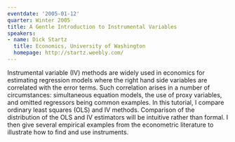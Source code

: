 ```yaml
---
eventdate: '2005-01-12'
quarter: Winter 2005
title: A Gentle Introduction to Instrumental Variables
speakers:
- name: Dick Startz
  title: Economics, University of Washington
  homepage: http://startz.weebly.com/
---
```

Instrumental variable (IV) methods are widely used in economics for estimating regression models where the right hand side variables are correlated with the error terms. Such correlation arises in a number of circumstances: simultaneous equation models, the use of proxy variables, and omitted regressors being common examples. In this tutorial, I compare ordinary least squares (OLS) and IV methods. Comparison of the distribution of the OLS and IV estimators will be intuitive rather than formal. I then give several empirical examples from the econometric literature to illustrate how to find and use instruments.